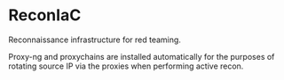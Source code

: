 # ReconIaC

Reconnaissance infrastructure for red teaming.

Proxy-ng and proxychains are installed automatically for the purposes of rotating source IP via the proxies when performing active recon.
